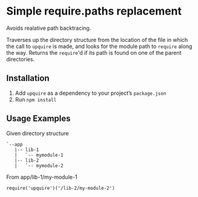  
# Simple require.paths replacement

Avoids realative path backtracing. 

Traverses up the directory structure from the location of the file in which the call to `upquire` is made, and looks for the module path to `require` along the way. Returns the `require`'d if its path is found on one of the parent directories.

## Installation
1. Add `upquire` as a dependency to your project’s `package.json`
2. Run `npm install`

## Usage Examples
Given directory structure

    `--app
       |-- lib-1
       |   `-- mymodule-1
       |-- lib-2
       |   `-- mymodule-2
 
From app/lib-1/my-module-1

    require('upquire')('/lib-2/my-module-2')
    
 
